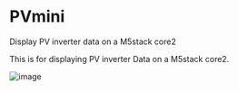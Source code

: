 # PVmini
Display PV inverter data on a M5stack core2


This is for displaying PV inverter Data on a M5stack core2.

![image](https://github.com/Bavarialex/PVmini/blob/main/pics/image.png)
